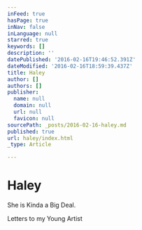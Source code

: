 ```yaml
---
inFeed: true
hasPage: true
inNav: false
inLanguage: null
starred: true
keywords: []
description: ''
datePublished: '2016-02-16T19:46:52.391Z'
dateModified: '2016-02-16T18:59:39.437Z'
title: Haley
author: []
authors: []
publisher:
  name: null
  domain: null
  url: null
  favicon: null
sourcePath: _posts/2016-02-16-haley.md
published: true
url: haley/index.html
_type: Article

---
```

# Haley

She is Kinda a Big Deal.

Letters to my Young Artist